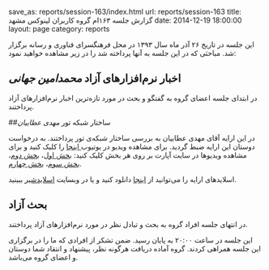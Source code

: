 save_as: reports/session-163/index.html
url: reports/session-163
title: گزارش جلسه ۱۶۳ام گروه کاربران لینوکس مشهد
date: 2014-12-19 18:00:00
layout: page
category: reports

این جلسه در تاریخ ۲۶ آذر ماه سال ۱۳۹۳ در محل فرهنگسرای فناوری و رسانه برگزار شد. مباحثی که در این جلسه به آنها پرداخته شد را در زیر مشاهده خواهید نمود:

<!--more-->

## اخبار نرم‌افزارهای آزاد *محمدامین جهانی*

در ابتدای جلسه اعضای گروه به گفتگو و بحث در مورد تازه‌ترین اخبار نرم‌افزارهای آزاد پرداختند.

##ساختار شبکه تور *مهدی عطاییان*

در این ارایه آقای مهدی عطاییان به بررسی ساختار شبکه‌ی تور پرداختند.
به درخواست دوستان این ارايه ضبط گردید. برای مشاهده ویدیو در یوتیوب[ اینجا](https://www.youtube.com/watch?v=qjcjIirVi1I&list=PLoxPJBU3OSZktpZyuJNQ47kRs5TybPGCB) را کلیک کنید و برای مشاهده ویدیوها در سایت آپارت بر روی هر بخش کلیک کنید: [بخش اول](http://www.aparat.com/v/WCJ3w)، [بخش دوم](http://www.aparat.com/v/yZ5Mo)، [بخش سوم](http://www.aparat.com/v/HaV1s)، [بخش چهارم](http://www.aparat.com/v/eTnlg).

اسلایدهای ارایه را می‌توانید از [اینجا](/theme/uploads/reports/session-163/tor.pdf) دانلود کنید و یا در وبسایت [اسلایدشیر](http://www.slideshare.net/ataeyan/onion-network-architecture) ببینید.

## بحث آزاد

در انتهای جلسه افراد گروه به بحث و تبادل نظر در مورد نرم‌افزارهای آزاد پرداختند.

این جلسه در ساعت ۲۰:۰۰ به پایان رسید. ضمن تشکر از افرادی که ما را در برگزاری این جلسه همراهی کردند.
گروه آماده دریافت هرگونه نظر، پیشنهاد و انتقاد شما دوستان و اعضای گروه می‌باشد.

